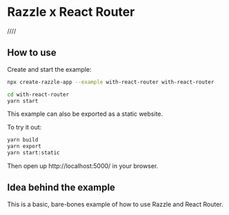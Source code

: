 # Razzle x React Router
////

## How to use

<!-- START install generated instructions please keep comment here to allow auto update -->
<!-- DON'T EDIT THIS SECTION, INSTEAD RE-RUN yarn update-examples TO UPDATE -->Create and start the example:

```bash
npx create-razzle-app --example with-react-router with-react-router

cd with-react-router
yarn start
```
<!-- END install generated instructions please keep comment here to allow auto update -->

This example can also be exported as a static website.

To try it out:

```bash
yarn build
yarn export
yarn start:static
```

Then open up http://localhost:5000/ in your browser.

## Idea behind the example

This is a basic, bare-bones example of how to use Razzle and React Router.
